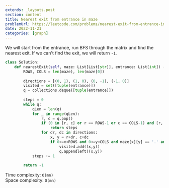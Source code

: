 ```yaml
---
extends: _layouts.post
section: content
title: Nearest exit from entrance in maze
problemUrl: https://leetcode.com/problems/nearest-exit-from-entrance-in-maze/
date: 2022-11-21
categories: [graph]
---
```


We will start from the entrance, run BFS through the matrix and find the nearest exit. If we can't find the exit, we will return `-1`.

```python
class Solution:
    def nearestExit(self, maze: List[List[str]], entrance: List[int]) -> int:
        ROWS, COLS = len(maze), len(maze[0])
        
        directions = [(0, 1), (1, 0), (0, -1), (-1, 0)]
        visited = set([tuple(entrance)])
        q = collections.deque([tuple(entrance)])
        
        steps = 0
        while q:
            qLen = len(q)
            for _ in range(qLen):
                r, c = q.pop()
                if (0 in [r, c] or r == ROWS-1 or c == COLS-1) and [r, c] != entrance:
                    return steps
                for dr, dc in directions:
                    x, y = r+dr, c+dc
                    if 0<=x<ROWS and 0<=y<COLS and maze[x][y] == '.' and (x, y) not in visited:
                        visited.add((x,y))
                        q.appendleft((x,y))
            steps += 1
        
        return -1
```

Time complexity: `O(mn)` <br/>
Space complexity: `O(mn)`